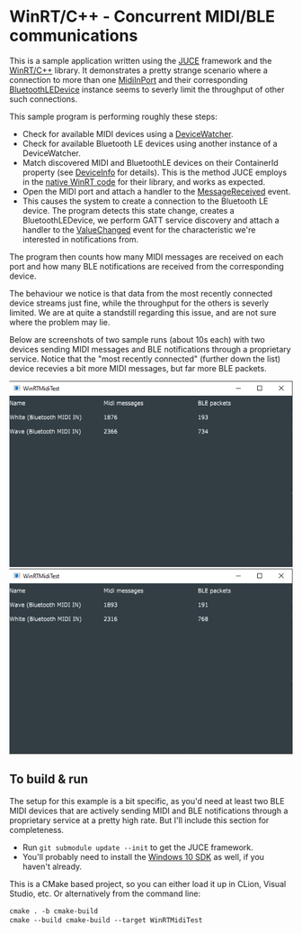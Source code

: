 # WinRT/C++ - Concurrent MIDI/BLE communications

This is a sample application written using the [JUCE](https://github.com/juce-framework/JUCE) framework and the [WinRT/C++](https://en.wikipedia.org/wiki/C%2B%2B/WinRT) library. 
It demonstrates a pretty strange scenario where a connection to more than one [MidiInPort](https://docs.microsoft.com/en-us/uwp/api/windows.devices.midi.midiinport?view=winrt-19041) and their corresponding [BluetoothLEDevice](https://docs.microsoft.com/en-us/uwp/api/windows.devices.bluetooth.bluetoothledevice?view=winrt-19041) instance seems to severly limit the throughput of other such connections.

This sample program is performing roughly these steps:
* Check for available MIDI devices using a [DeviceWatcher](https://docs.microsoft.com/en-us/uwp/api/windows.devices.enumeration.devicewatcher?view=winrt-19041).
* Check for available Bluetooth LE devices using another instance of a DeviceWatcher.
* Match discovered MIDI and BluetoothLE devices on their ContainerId property (see [DeviceInfo](https://docs.microsoft.com/en-us/windows/uwp/devices-sensors/device-information-properties) for details). This is the method JUCE employs in the [native WinRT code](https://github.com/juce-framework/JUCE/blob/master/modules/juce_audio_devices/native/juce_win32_Midi.cpp) for their library, and works as expected.
* Open the MIDI port and attach a handler to the [MessageReceived](https://docs.microsoft.com/en-us/uwp/api/windows.devices.midi.midiinport.messagereceived?view=winrt-19041) event.
* This causes the system to create a connection to the Bluetooth LE device. The program detects this state change, creates a BluetoothLEDevice, we perform GATT service discovery and attach a handler to the [ValueChanged](https://docs.microsoft.com/en-us/uwp/api/windows.devices.bluetooth.genericattributeprofile.gattcharacteristic.valuechanged?view=winrt-19041) event for the characteristic we're interested in notifications from.

The program then counts how many MIDI messages are received on each port and how many BLE notifications are received from the corresponding device.

The behaviour we notice is that data from the most recently connected device streams just fine, while the throughput for the others is severly limited. We are at quite a standstill regarding this issue, and are not sure where the problem may lie.

Below are screenshots of two sample runs (about 10s each) with two devices sending MIDI messages and BLE notifications through a proprietary service. Notice that the "most recently connected" (further down the list) device recevies a bit more MIDI messages, but far more BLE packets.

![alt text](.github/winrt_midi_test_1.PNG "Test run #1 - White (Bluetooth MIDI IN) drops BLE packets")
![alt text](.github/winrt_midi_test_2.PNG "Test run #2 - Wave (Bluetooth MIDI IN) drops BLE packets")

## To build & run
The setup for this example is a bit specific, as you'd need at least two BLE MIDI devices that are actively sending MIDI and BLE notifications through a proprietary service at a pretty high rate. But I'll include this section for completeness.

* Run `git submodule update --init` to get the JUCE framework.
* You'll probably need to install the [Windows 10 SDK](https://developer.microsoft.com/en-us/windows/downloads/windows-10-sdk/) as well, if you haven't already.

This is a CMake based project, so you can either load it up in CLion, Visual Studio, etc. Or alternatively from the command line:
```
cmake . -b cmake-build
cmake --build cmake-build --target WinRTMidiTest
```
